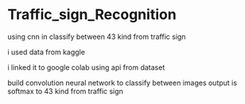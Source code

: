 # Traffic_sign_Recognition
using cnn in classify between 43 kind from traffic sign



i used data from kaggle 

i linked it to google colab 
using api from dataset 

build convolution neural network to classify between images 
output is softmax to  43 kind from traffic sign
